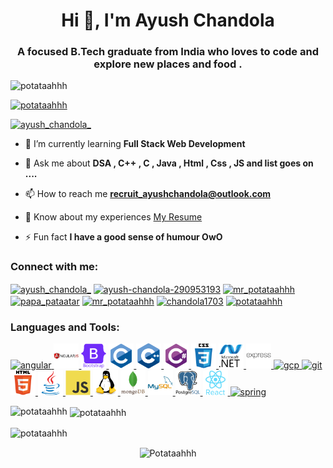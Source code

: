 <h1 align="center">Hi 👋, I'm Ayush Chandola</h1>
<h3 align="center">A focused B.Tech graduate from India who loves to code and explore new places and food .</h3>

<p align="left"> <img src="https://komarev.com/ghpvc/?username=potataahhh&label=Profile%20views&color=0e75b6&style=flat" alt="potataahhh" /> </p>

<p align="left"> <a href="https://github.com/ryo-ma/github-profile-trophy"><img src="https://github-profile-trophy.vercel.app/?username=potataahhh" alt="potataahhh" /></a> </p>

<p align="left"> <a href="https://twitter.com/ayush_chandola_" target="blank"><img src="https://img.shields.io/twitter/follow/ayush_chandola_?logo=twitter&style=for-the-badge" alt="ayush_chandola_" /></a> </p>

- 🌱 I’m currently learning **Full Stack Web Development**

- 💬 Ask me about **DSA , C++ , C , Java , Html , Css , JS and list goes on ....**

- 📫 How to reach me **recruit_ayushchandola@outlook.com**

- 📄 Know about my experiences [My Resume](https://drive.google.com/file/d/1j1rJC3Q034K7RbUMmgIgBOX5f3cp6tJH/view?usp=drive_link)

- ⚡ Fun fact **I have a good sense of humour OwO**

<h3 align="left">Connect with me:</h3>
<p align="left">
<a href="https://twitter.com/ayush_chandola_" target="blank"><img align="center" src="https://raw.githubusercontent.com/rahuldkjain/github-profile-readme-generator/master/src/images/icons/Social/twitter.svg" alt="ayush_chandola_" height="30" width="40" /></a>
<a href="https://linkedin.com/in/ayush-chandola-290953193" target="blank"><img align="center" src="https://raw.githubusercontent.com/rahuldkjain/github-profile-readme-generator/master/src/images/icons/Social/linked-in-alt.svg" alt="ayush-chandola-290953193" height="30" width="40" /></a>
<a href="https://instagram.com/mr_potataahhh" target="blank"><img align="center" src="https://raw.githubusercontent.com/rahuldkjain/github-profile-readme-generator/master/src/images/icons/Social/instagram.svg" alt="mr_potataahhh" height="30" width="40" /></a>
<a href="https://www.youtube.com/c/papa_pataatar" target="blank"><img align="center" src="https://raw.githubusercontent.com/rahuldkjain/github-profile-readme-generator/master/src/images/icons/Social/youtube.svg" alt="papa_pataatar" height="30" width="40" /></a>
<a href="https://www.codechef.com/users/mr_potataahhh" target="blank"><img align="center" src="https://cdn.jsdelivr.net/npm/simple-icons@3.1.0/icons/codechef.svg" alt="mr_potataahhh" height="30" width="40" /></a>
<a href="https://www.hackerrank.com/chandola1703" target="blank"><img align="center" src="https://raw.githubusercontent.com/rahuldkjain/github-profile-readme-generator/master/src/images/icons/Social/hackerrank.svg" alt="chandola1703" height="30" width="40" /></a>
<a href="https://www.leetcode.com/potataahhh" target="blank"><img align="center" src="https://raw.githubusercontent.com/rahuldkjain/github-profile-readme-generator/master/src/images/icons/Social/leet-code.svg" alt="potataahhh" height="30" width="40" /></a>
</p>

<h3 align="left">Languages and Tools:</h3>
<p align="left"> <a href="https://angular.io" target="_blank" rel="noreferrer"> <img src="https://angular.io/assets/images/logos/angular/angular.svg" alt="angular" width="40" height="40"/> </a> <a href="https://angular.io" target="_blank" rel="noreferrer"> <img src="https://raw.githubusercontent.com/devicons/devicon/master/icons/angularjs/angularjs-original-wordmark.svg" alt="angularjs" width="40" height="40"/> </a> <a href="https://getbootstrap.com" target="_blank" rel="noreferrer"> <img src="https://raw.githubusercontent.com/devicons/devicon/master/icons/bootstrap/bootstrap-plain-wordmark.svg" alt="bootstrap" width="40" height="40"/> </a> <a href="https://www.cprogramming.com/" target="_blank" rel="noreferrer"> <img src="https://raw.githubusercontent.com/devicons/devicon/master/icons/c/c-original.svg" alt="c" width="40" height="40"/> </a> <a href="https://www.w3schools.com/cpp/" target="_blank" rel="noreferrer"> <img src="https://raw.githubusercontent.com/devicons/devicon/master/icons/cplusplus/cplusplus-original.svg" alt="cplusplus" width="40" height="40"/> </a> <a href="https://www.w3schools.com/cs/" target="_blank" rel="noreferrer"> <img src="https://raw.githubusercontent.com/devicons/devicon/master/icons/csharp/csharp-original.svg" alt="csharp" width="40" height="40"/> </a> <a href="https://www.w3schools.com/css/" target="_blank" rel="noreferrer"> <img src="https://raw.githubusercontent.com/devicons/devicon/master/icons/css3/css3-original-wordmark.svg" alt="css3" width="40" height="40"/> </a> <a href="https://dotnet.microsoft.com/" target="_blank" rel="noreferrer"> <img src="https://raw.githubusercontent.com/devicons/devicon/master/icons/dot-net/dot-net-original-wordmark.svg" alt="dotnet" width="40" height="40"/> </a> <a href="https://expressjs.com" target="_blank" rel="noreferrer"> <img src="https://raw.githubusercontent.com/devicons/devicon/master/icons/express/express-original-wordmark.svg" alt="express" width="40" height="40"/> </a> <a href="https://cloud.google.com" target="_blank" rel="noreferrer"> <img src="https://www.vectorlogo.zone/logos/google_cloud/google_cloud-icon.svg" alt="gcp" width="40" height="40"/> </a> <a href="https://git-scm.com/" target="_blank" rel="noreferrer"> <img src="https://www.vectorlogo.zone/logos/git-scm/git-scm-icon.svg" alt="git" width="40" height="40"/> </a> <a href="https://www.w3.org/html/" target="_blank" rel="noreferrer"> <img src="https://raw.githubusercontent.com/devicons/devicon/master/icons/html5/html5-original-wordmark.svg" alt="html5" width="40" height="40"/> </a> <a href="https://www.java.com" target="_blank" rel="noreferrer"> <img src="https://raw.githubusercontent.com/devicons/devicon/master/icons/java/java-original.svg" alt="java" width="40" height="40"/> </a> <a href="https://developer.mozilla.org/en-US/docs/Web/JavaScript" target="_blank" rel="noreferrer"> <img src="https://raw.githubusercontent.com/devicons/devicon/master/icons/javascript/javascript-original.svg" alt="javascript" width="40" height="40"/> </a> <a href="https://www.linux.org/" target="_blank" rel="noreferrer"> <img src="https://raw.githubusercontent.com/devicons/devicon/master/icons/linux/linux-original.svg" alt="linux" width="40" height="40"/> </a> <a href="https://www.mongodb.com/" target="_blank" rel="noreferrer"> <img src="https://raw.githubusercontent.com/devicons/devicon/master/icons/mongodb/mongodb-original-wordmark.svg" alt="mongodb" width="40" height="40"/> </a> <a href="https://www.mysql.com/" target="_blank" rel="noreferrer"> <img src="https://raw.githubusercontent.com/devicons/devicon/master/icons/mysql/mysql-original-wordmark.svg" alt="mysql" width="40" height="40"/> </a> <a href="https://www.postgresql.org" target="_blank" rel="noreferrer"> <img src="https://raw.githubusercontent.com/devicons/devicon/master/icons/postgresql/postgresql-original-wordmark.svg" alt="postgresql" width="40" height="40"/> </a> <a href="https://reactjs.org/" target="_blank" rel="noreferrer"> <img src="https://raw.githubusercontent.com/devicons/devicon/master/icons/react/react-original-wordmark.svg" alt="react" width="40" height="40"/> </a> <a href="https://spring.io/" target="_blank" rel="noreferrer"> <img src="https://www.vectorlogo.zone/logos/springio/springio-icon.svg" alt="spring" width="40" height="40"/> </a> </p>

<p><img align="left" src="https://github-readme-stats.vercel.app/api/top-langs?username=potataahhh&show_icons=true&locale=en&layout=compact" alt="potataahhh" /></p>

<p>&nbsp;<img align="center" src="https://github-readme-stats.vercel.app/api?username=potataahhh&show_icons=true&locale=en" alt="potataahhh" /></p>

<p><img align="center" src="https://github-readme-streak-stats.herokuapp.com/?user=potataahhh&" alt="potataahhh" /></p>

<p align="center"><img align="center" style="width: 475px; pointer-events: none; user-select: none;" src="https://leetcard.jacoblin.cool/Potataahhh?theme=unicorn&font=Tauri" unselectable="on" alt="Potataahhh"/></p>
